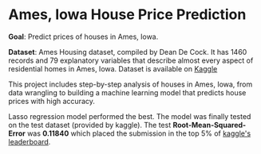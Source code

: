 # Ames, Iowa House Price Prediction

**Goal**: Predict prices of houses in Ames, Iowa.

**Dataset**: Ames Housing dataset, compiled by Dean De Cock. It has 1460 records and 79 explanatory variables that describe almost every aspect of residential homes in Ames, Iowa. Dataset is available on [Kaggle](https://www.kaggle.com/c/house-prices-advanced-regression-techniques)    

This project includes step-by-step analysis of houses in Ames, Iowa, from data wrangling to building a machine learning model that predicts house prices with high accuracy.  

Lasso regression model performed the best. The model was finally tested on the test dataset (provided by kaggle). The test __Root-Mean-Squared-Error__ was __0.11840__ which placed the submission in the top 5% of [kaggle's leaderboard](https://www.kaggle.com/chirag90in/competitions).
